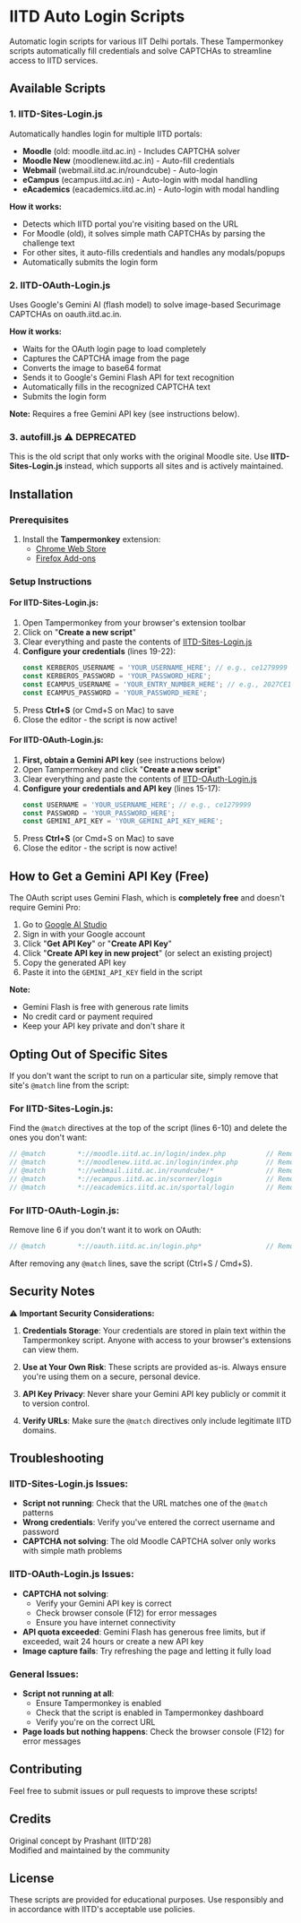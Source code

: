 # IITD Auto Login Scripts

Automatic login scripts for various IIT Delhi portals. These Tampermonkey scripts automatically fill credentials and solve CAPTCHAs to streamline access to IITD services.

## Available Scripts

### 1. IITD-Sites-Login.js
Automatically handles login for multiple IITD portals:
- **Moodle** (old: moodle.iitd.ac.in) - Includes CAPTCHA solver
- **Moodle New** (moodlenew.iitd.ac.in) - Auto-fill credentials
- **Webmail** (webmail.iitd.ac.in/roundcube) - Auto-login
- **eCampus** (ecampus.iitd.ac.in) - Auto-login with modal handling
- **eAcademics** (eacademics.iitd.ac.in) - Auto-login with modal handling

**How it works:**
- Detects which IITD portal you're visiting based on the URL
- For Moodle (old), it solves simple math CAPTCHAs by parsing the challenge text
- For other sites, it auto-fills credentials and handles any modals/popups
- Automatically submits the login form

### 2. IITD-OAuth-Login.js
Uses Google's Gemini AI (flash model) to solve image-based Securimage CAPTCHAs on oauth.iitd.ac.in.

**How it works:**
- Waits for the OAuth login page to load completely
- Captures the CAPTCHA image from the page
- Converts the image to base64 format
- Sends it to Google's Gemini Flash API for text recognition
- Automatically fills in the recognized CAPTCHA text
- Submits the login form

**Note:** Requires a free Gemini API key (see instructions below).

### 3. autofill.js ⚠️ DEPRECATED
This is the old script that only works with the original Moodle site. Use **IITD-Sites-Login.js** instead, which supports all sites and is actively maintained.

## Installation

### Prerequisites
1. Install the **Tampermonkey** extension:
   - [Chrome Web Store](https://chromewebstore.google.com/detail/tampermonkey/dhdgffkkebhmkfjojejmpbldmpobfkfo)
   - [Firefox Add-ons](https://addons.mozilla.org/en-US/firefox/addon/tampermonkey/)

### Setup Instructions

#### For IITD-Sites-Login.js:
1. Open Tampermonkey from your browser's extension toolbar
2. Click on "**Create a new script**"
3. Clear everything and paste the contents of [IITD-Sites-Login.js](./IITD-Sites-Login.js)
4. **Configure your credentials** (lines 19-22):
   ```javascript
   const KERBEROS_USERNAME = 'YOUR_USERNAME_HERE'; // e.g., ce1279999
   const KERBEROS_PASSWORD = 'YOUR_PASSWORD_HERE';
   const ECAMPUS_USERNAME = 'YOUR_ENTRY_NUMBER_HERE'; // e.g., 2027CE19999
   const ECAMPUS_PASSWORD = 'YOUR_PASSWORD_HERE';
   ```
5. Press **Ctrl+S** (or Cmd+S on Mac) to save
6. Close the editor - the script is now active!

#### For IITD-OAuth-Login.js:
1. **First, obtain a Gemini API key** (see instructions below)
2. Open Tampermonkey and click "**Create a new script**"
3. Clear everything and paste the contents of [IITD-OAuth-Login.js](./IITD-OAuth-Login.js)
4. **Configure your credentials and API key** (lines 15-17):
   ```javascript
   const USERNAME = 'YOUR_USERNAME_HERE'; // e.g., ce1279999
   const PASSWORD = 'YOUR_PASSWORD_HERE';
   const GEMINI_API_KEY = 'YOUR_GEMINI_API_KEY_HERE';
   ```
5. Press **Ctrl+S** (or Cmd+S on Mac) to save
6. Close the editor - the script is now active!

## How to Get a Gemini API Key (Free)

The OAuth script uses Gemini Flash, which is **completely free** and doesn't require Gemini Pro:

1. Go to [Google AI Studio](https://aistudio.google.com/app/apikey)
2. Sign in with your Google account
3. Click "**Get API Key**" or "**Create API Key**"
4. Click "**Create API key in new project**" (or select an existing project)
5. Copy the generated API key
6. Paste it into the `GEMINI_API_KEY` field in the script

**Note:** 
- Gemini Flash is free with generous rate limits
- No credit card or payment required
- Keep your API key private and don't share it

## Opting Out of Specific Sites

If you don't want the script to run on a particular site, simply remove that site's `@match` line from the script:

### For IITD-Sites-Login.js:
Find the `@match` directives at the top of the script (lines 6-10) and delete the ones you don't want:

```javascript
// @match        *://moodle.iitd.ac.in/login/index.php          // Remove this line to opt out of old Moodle
// @match        *://moodlenew.iitd.ac.in/login/index.php       // Remove this line to opt out of new Moodle
// @match        *://webmail.iitd.ac.in/roundcube/*             // Remove this line to opt out of Webmail
// @match        *://ecampus.iitd.ac.in/scorner/login           // Remove this line to opt out of eCampus
// @match        *://eacademics.iitd.ac.in/sportal/login        // Remove this line to opt out of eAcademics
```

### For IITD-OAuth-Login.js:
Remove line 6 if you don't want it to work on OAuth:
```javascript
// @match        *://oauth.iitd.ac.in/login.php*                // Remove this line to disable
```

After removing any `@match` lines, save the script (Ctrl+S / Cmd+S).

## Security Notes

⚠️ **Important Security Considerations:**

1. **Credentials Storage**: Your credentials are stored in plain text within the Tampermonkey script. Anyone with access to your browser's extensions can view them.

2. **Use at Your Own Risk**: These scripts are provided as-is. Always ensure you're using them on a secure, personal device.

3. **API Key Privacy**: Never share your Gemini API key publicly or commit it to version control.

4. **Verify URLs**: Make sure the `@match` directives only include legitimate IITD domains.

## Troubleshooting

### IITD-Sites-Login.js Issues:
- **Script not running**: Check that the URL matches one of the `@match` patterns
- **Wrong credentials**: Verify you've entered the correct username and password
- **CAPTCHA not solving**: The old Moodle CAPTCHA solver only works with simple math problems

### IITD-OAuth-Login.js Issues:
- **CAPTCHA not solving**: 
  - Verify your Gemini API key is correct
  - Check browser console (F12) for error messages
  - Ensure you have internet connectivity
- **API quota exceeded**: Gemini Flash has generous free limits, but if exceeded, wait 24 hours or create a new API key
- **Image capture fails**: Try refreshing the page and letting it fully load

### General Issues:
- **Script not running at all**: 
  - Ensure Tampermonkey is enabled
  - Check that the script is enabled in Tampermonkey dashboard
  - Verify you're on the correct URL
- **Page loads but nothing happens**: Check the browser console (F12) for error messages

## Contributing

Feel free to submit issues or pull requests to improve these scripts!

## Credits

Original concept by Prashant (IITD'28)  
Modified and maintained by the community

## License

These scripts are provided for educational purposes. Use responsibly and in accordance with IITD's acceptable use policies.
